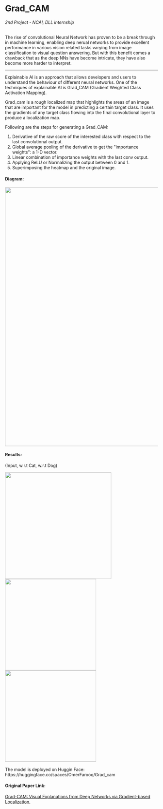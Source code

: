 <h1>Grad_CAM</h1>
<h6>2nd Project - NCAI, DLL internship</h6>


<p>The rise of convolutional Neural Network has proven to be a break through in machine learning, enabling deep nerual networks to provide excellent performance in various vision related tasks varying from image classification to visual question answering. But with this benefit comes a drawback that as the deep NNs have become intricate, they have also become more harder to interpret.</p>

<hr>

Explainable AI is an approach that allows developers and users to understand the behaviour of different neural networks. One of the techniques of explainable AI is Grad_CAM (Gradient Weighted Class Activation Mapping).

Grad_cam is a rough localized map that highlights the areas of an image that are important for the model in predicting a certain target class. It uses the gradients of any target class flowing into the final convolutional layer to produce a localization map.

Following are the steps for generating a Grad_CAM:
  1. Derivative of the raw score of the interested class with respect to the last convolutional output.
  2. Global average pooling of the derivative to get the "importance weights": a 1-D vector.
  3. Linear combination of importance weights with the last conv output.
  4. Applying ReLU or Normalizing the output between 0 and 1.
  5. Superimposing the heatmap and the original image.

<h4>Diagram:</h4>
<img width=850 src="https://github.com/OmerFarooq246/Grad_CAM/assets/110720771/2faf34b8-b86e-4fbe-9d3d-5dcaa6fd04ea">

<h4>Results:</h4>
<p>(Input,   w.r.t Cat,   w.r.t Dog)</p>
<img width=350 src="https://github.com/OmerFarooq246/Grad_CAM/assets/110720771/9c4e05c9-7633-4ac7-8936-da2883363db2">
<img width=300 src="https://github.com/OmerFarooq246/Grad_CAM/assets/110720771/977bf02e-9c86-4a7d-b3c5-d095df307b73">
<img width=300 src="https://github.com/OmerFarooq246/Grad_CAM/assets/110720771/395f4292-8ef6-4f11-abba-f5fe0b166512">
<br>
<br>
The model is deployed on Huggin Face: https://huggingface.co/spaces/OmerFarooq/Grad_cam

<h4>Original Paper Link:</h4>
<a href="https://arxiv.org/abs/1610.02391">Grad-CAM: Visual Explanations from Deep Networks via Gradient-based Localization.</a>
